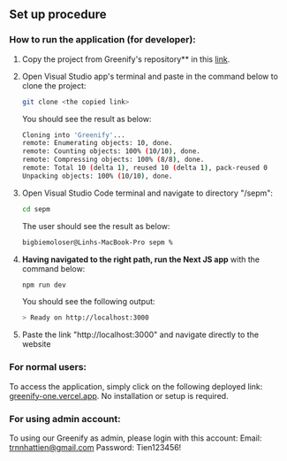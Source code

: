 ## Set up procedure

### How to run the application (for developer):

1. Copy the project from Greenify's repository** in this [link](https://github.com/ngckhanh/Greenify.git).

2. Open Visual Studio app's terminal and paste in the command below to clone the project:
   ```bash
   git clone <the copied link>
   ```
   You should see the result as below:
   ```bash
   Cloning into 'Greenify'...
   remote: Enumerating objects: 10, done.
   remote: Counting objects: 100% (10/10), done.
   remote: Compressing objects: 100% (8/8), done.
   remote: Total 10 (delta 1), reused 10 (delta 1), pack-reused 0
   Unpacking objects: 100% (10/10), done.
   ```

3. Open Visual Studio Code terminal and navigate to directory "/sepm":
   ```bash
   cd sepm
   ```
   The user should see the result as below:
   ```bash
   bigbiemoloser@Linhs-MacBook-Pro sepm %
   ```

4. **Having navigated to the right path, run the Next JS app** with the command below:
   ```bash
   npm run dev
   ```
   You should see the following output:
   ```bash
   > Ready on http://localhost:3000
   ```

5. Paste the link "http://localhost:3000" and navigate directly to the website

### For normal users:

To access the application, simply click on the following deployed link: [greenify-one.vercel.app](https://greenify-one.vercel.app/). No installation or setup is required.

### For using admin account:

To using our Greenify as admin, please login with this account:
Email: trnnhattien@gmail.com
Password: Tien123456!
